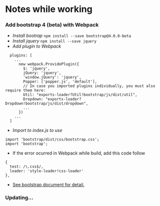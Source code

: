 # Notes while working

### Add bootstrap 4 (beta) with Webpack 

- *Install bootrap* `npm install --save bootstrap@4.0.0-beta`
- *Install jquery* `npm install --save jquery`
- *Add plugin to Webpack*
```
  plugins: [
    ...
      new webpack.ProvidePlugin({
        $: 'jquery',
        jQuery: 'jquery',
        'window.jQuery': 'jquery',
        Popper: ['popper.js', 'default'],
        // In case you imported plugins individually, you must also require them here:
        Util: "exports-loader?Util!bootstrap/js/dist/util",
        Dropdown: "exports-loader?Dropdown!bootstrap/js/dist/dropdown",
        ...
      })
    ...
  ]
```
- *Import to index.js to use*
```
import 'bootstrap/dist/css/bootstrap.css';
import 'bootstrap';
```
- If the error ocurred in Webpack while build, add this code follow
```
{
  test: /\.css$/,
  loader: 'style-loader!css-loader'
},
```
- [See bootstrap document for detail.](https://getbootstrap.com/docs/4.0/getting-started/webpack/)

### Updating...
